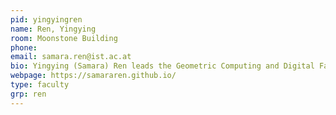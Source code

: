 ```yaml
---
pid: yingyingren
name: Ren, Yingying
room: Moonstone Building
phone: 
email: samara.ren@ist.ac.at
bio: Yingying (Samara) Ren leads the Geometric Computing and Digital Fabrication group at ISTA. We focus on research in digital fabrication, physics-based simulation, and computational inverse design. By leveraging geometric reasoning and numerical methods, we aim to create new structures and materials with applications in medical devices, architecture, soft robotics, and more.
webpage: https://samararen.github.io/
type: faculty
grp: ren
---
```

 